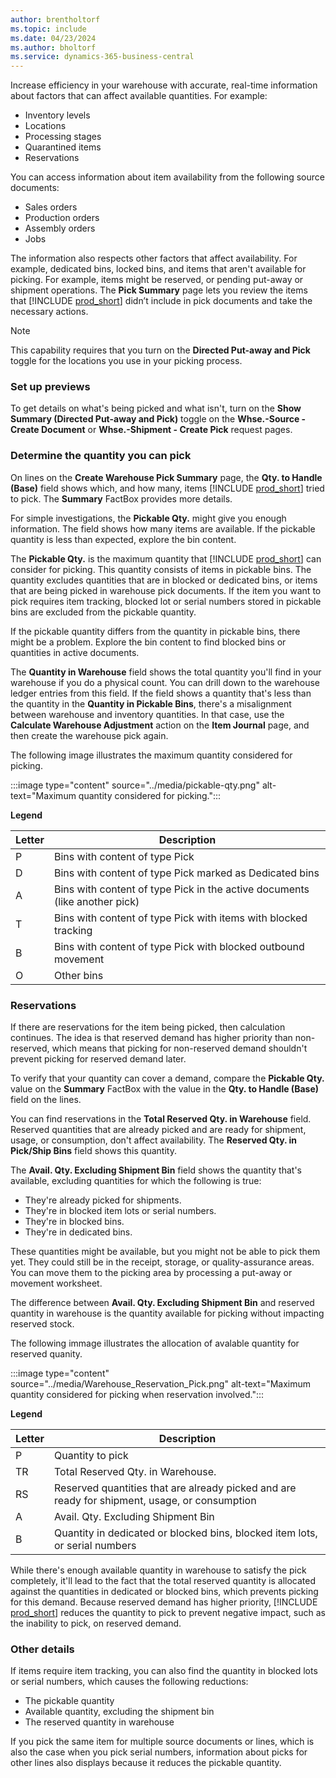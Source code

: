 ```yaml
---
author: brentholtorf
ms.topic: include
ms.date: 04/23/2024
ms.author: bholtorf
ms.service: dynamics-365-business-central
---
```


Increase efficiency in your warehouse with accurate, real-time information about factors that can affect available quantities. For example: 

* Inventory levels
* Locations
* Processing stages
* Quarantined items
* Reservations

You can access information about item availability from the following source documents:

* Sales orders
* Production orders
* Assembly orders
* Jobs

The information also respects other factors that affect availability. For example, dedicated bins, locked bins, and items that aren't available for picking. For example, items might be reserved, or pending put-away or shipment operations. The **Pick Summary** page lets you review the items that [!INCLUDE [prod_short](prod_short.md)] didn’t include in pick documents and take the necessary actions.

> [!NOTE]
> This capability requires that you turn on the **Directed Put-away and Pick** toggle for the locations you use in your picking process.

### Set up previews

To get details on what's being picked and what isn't, turn on the **Show Summary (Directed Put-away and Pick)** toggle on the **Whse.-Source - Create Document** or **Whse.-Shipment - Create Pick** request pages.

### Determine the quantity you can pick

On lines on the **Create Warehouse Pick Summary** page, the **Qty. to Handle (Base)** field shows which, and how many, items [!INCLUDE [prod_short](prod_short.md)] tried to pick. The **Summary** FactBox provides more details.

For simple investigations, the **Pickable Qty.** might give you enough information. The field shows how many items are available. If the pickable quantity is less than expected, explore the bin content.

The **Pickable Qty.** is the maximum quantity that [!INCLUDE [prod_short](prod_short.md)] can consider for picking. This quantity consists of items in pickable bins. The quantity excludes quantities that are in blocked or dedicated bins, or items that are being picked in warehouse pick documents. If the item you want to pick requires item tracking, blocked lot or serial numbers stored in pickable bins are excluded from the pickable quantity.

If the pickable quantity differs from the quantity in pickable bins, there might be a problem. Explore the bin content to find blocked bins or quantities in active documents.

The **Quantity in Warehouse** field shows the total quantity you'll find in your warehouse if you do a physical count. You can drill down to the warehouse ledger entries from this field. If the field shows a quantity that's less than the quantity in the **Quantity in Pickable Bins**, there's a misalignment between warehouse and inventory quantities. In that case, use the **Calculate Warehouse Adjustment** action on the **Item Journal** page, and then create the warehouse pick again.

The following image illustrates the maximum quantity considered for picking.

:::image type="content" source="../media/pickable-qty.png" alt-text="Maximum quantity considered for picking.":::

**Legend**

|Letter  |Description  |
|---------|---------|
|P     |Bins with content of type Pick         |
|D     |Bins with content of type Pick marked as Dedicated bins        |
|A     |Bins with content of type Pick in the active documents (like another pick)       |
|T     |Bins with content of type Pick with items with blocked tracking         |
|B     |Bins with content of type Pick with blocked outbound movement         |
|O     |Other bins         |

### Reservations

If there are reservations for the item being picked, then calculation continues. The idea is that reserved demand has higher priority than non-reserved, which means that picking for non-reserved demand shouldn't prevent picking for reserved demand later.

To verify that your quantity can cover a demand, compare the **Pickable Qty.** value on the **Summary** FactBox with the value in the **Qty. to Handle (Base)** field on the lines.

You can find reservations in the **Total Reserved Qty. in Warehouse** field. Reserved quantities that are already picked and are ready for shipment, usage, or consumption, don't affect availability. The **Reserved Qty. in Pick/Ship Bins** field shows this quantity.

The **Avail. Qty. Excluding Shipment Bin** field shows the quantity that's available, excluding quantities for which the following is true:

* They're already picked for shipments.
* They're in blocked item lots or serial numbers.
* They're in blocked bins.
* They're in dedicated bins.

These quantities might be available, but you might not be able to pick them yet. They could still be in the receipt, storage, or quality-assurance areas. You can move them to the picking area by processing a put-away or movement worksheet.

The difference between **Avail. Qty. Excluding Shipment Bin** and reserved quantity in warehouse is the quantity available for picking without impacting reserved stock.

The following immage illustrates the allocation of avalable quantity for reserved quanity.

:::image type="content" source="../media/Warehouse_Reservation_Pick.png" alt-text="Maximum quantity considered for picking when reservation involved.":::

**Legend**

|Letter  |Description  |
|---------|---------|
|P     |Quantity to pick         |
|TR    |Total Reserved Qty. in Warehouse.         |
|RS    |Reserved quantities that are already picked and are ready for shipment, usage, or consumption       |
|A     |Avail. Qty. Excluding Shipment Bin         |
|B     |Quantity in dedicated or blocked bins, blocked item lots, or serial numbers         |

While there's enough available quantity in warehouse to satisfy the pick completely, it'll lead to the fact that the total reserved quantity is allocated against the quantities in dedicated or blocked bins, which prevents picking for this demand. Because reserved demand has higher priority, [!INCLUDE [prod_short](prod_short.md)] reduces the quantity to pick to prevent negative impact, such as the inability to pick, on reserved demand.

### Other details

If items require item tracking, you can also find the quantity in blocked lots or serial numbers, which causes the following reductions:

* The pickable quantity
* Available quantity, excluding the shipment bin
* The reserved quantity in warehouse 

If you pick the same item for multiple source documents or lines, which is also the case when you pick serial numbers, information about picks for other lines also displays because it reduces the pickable quantity.
